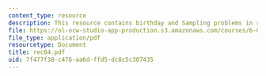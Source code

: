 ```yaml
---
content_type: resource
description: This resource contains birthday and Sampling problems in recitaion four.
file: https://ol-ocw-studio-app-production.s3.amazonaws.com/courses/6-041-probabilistic-systems-analysis-and-applied-probability-spring-2006/7f477f38c476aa6dffd5dc8c5c307435_rec04.pdf
file_type: application/pdf
resourcetype: Document
title: rec04.pdf
uid: 7f477f38-c476-aa6d-ffd5-dc8c5c307435
---
```

